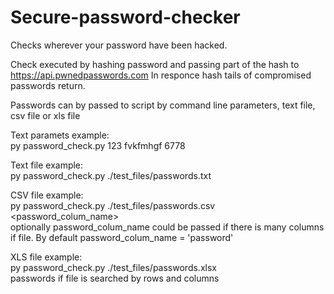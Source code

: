 # Secure-password-checker

Checks wherever your password have been hacked.

Check executed by hashing password and passing part of the hash to https://api.pwnedpasswords.com
In responce hash tails of compromised passwords return.<br>

Passwords can by passed to script by command line parameters, text file, csv file or xls file<br>

Text paramets example:<br>
py password_check.py 123 fvkfmhgf 6778

Text file example:<br>
py password_check.py ./test_files/passwords.txt

CSV file example:<br>
py password_check.py ./test_files/passwords.csv <password_colum_name><br>
optionally password_colum_name could be passed if there is many columns if file.
By default password_colum_name = 'password'

XLS file example:<br>
py password_check.py ./test_files/passwords.xlsx<br>
passwords if file is searched by rows and columns




 